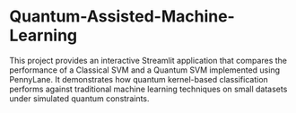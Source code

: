 # Quantum-Assisted-Machine-Learning
This project provides an interactive Streamlit application that compares the performance of a Classical SVM and a Quantum SVM implemented using PennyLane. It demonstrates how quantum kernel-based classification performs against traditional machine learning techniques on small datasets under simulated quantum constraints.
